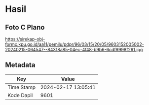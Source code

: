 # Hasil

## Foto C Plano

https://sirekap-obj-formc.kpu.go.id/aa11/pemilu/pdpr/96/03/15/20/05/9603152005002-20240215-064547--84318a85-04ec-4f48-b9b6-6cdf9998f291.jpg


## Metadata

| Key        | Value               |
| ---------- | ------------------- |
| Time Stamp | 2024-02-17 13:05:41 |
| Kode Dapil | 9601                |



